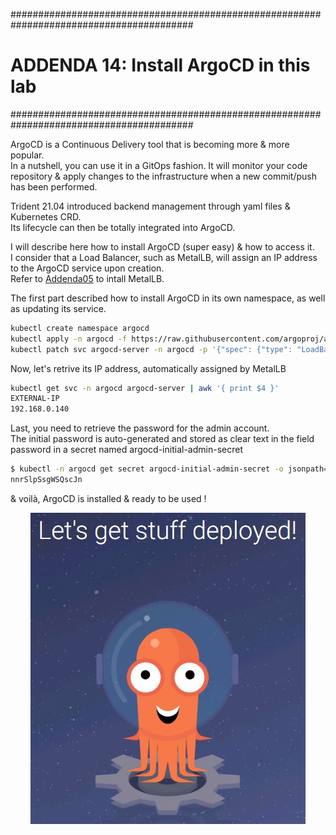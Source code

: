 #########################################################################################
# ADDENDA 14: Install ArgoCD in this lab
#########################################################################################

ArgoCD is a Continuous Delivery tool that is becoming more & more popular.  
In a nutshell, you can use it in a GitOps fashion. It will monitor your code repository & apply changes to the infrastructure when a new commit/push has been performed.  

Trident 21.04 introduced backend management through yaml files & Kubernetes CRD.  
Its lifecycle can then be totally integrated into ArgoCD.

I will describe here how to install ArgoCD (super easy) & how to access it.  
I consider that a Load Balancer, such as MetalLB, will assign an IP address to the ArgoCD service upon creation.  
Refer to [Addenda05](../Addenda05) to intall MetalLB.  

The first part described how to install ArgoCD in its own namespace, as well as updating its service.

```bash
kubectl create namespace argocd
kubectl apply -n argocd -f https://raw.githubusercontent.com/argoproj/argo-cd/v2.0.2/manifests/install.yaml
kubectl patch svc argocd-server -n argocd -p '{"spec": {"type": "LoadBalancer"}}'
```

Now, let's retrive its IP address, automatically assigned by MetalLB

```bash
kubectl get svc -n argocd argocd-server | awk '{ print $4 }'
EXTERNAL-IP
192.168.0.140
```

Last, you need to retrieve the password for the admin account.  
The initial password is auto-generated and stored as clear text in the field password in a secret named argocd-initial-admin-secret

```bash
$ kubectl -n argocd get secret argocd-initial-admin-secret -o jsonpath="{.data.password}" | base64 -d; echo
nnrSlpSsgWSQscJn
```

& voilà, ArgoCD is installed & ready to be used !

<p align="center"><img src="Images/ArgoCD_UI.jpg"></p>
